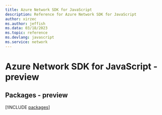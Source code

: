 ```yaml
---
title: Azure Network SDK for JavaScript
description: Reference for Azure Network SDK for JavaScript
author: xirzec
ms.author: jeffish
ms.data: 03/18/2023
ms.topic: reference
ms.devlang: javascript
ms.service: network
---
```

# Azure Network SDK for JavaScript - preview
## Packages - preview
[!INCLUDE [packages](network-index.md)]